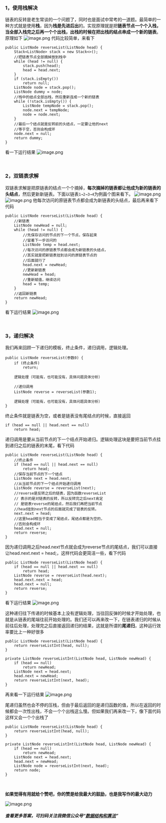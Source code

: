 

### 1，使用栈解决
链表的反转是老生常谈的一个问题了，同时也是面试中常考的一道题。最简单的一种方式就是使用**栈**，因为**栈是先进后出**的。实现原理就是把**链表节点一个个入栈，当全部入栈完之后再一个个出栈，出栈的时候在把出栈的结点串成一个新的链表**。原理如下
![image.png](https://pic.leetcode-cn.com/343fd7cce80394422565b4beef398236832cc9ae0f77a85ebceacebe214785af-image.png)
代码比较简单，来看下
```
public ListNode reverseList(ListNode head) {
    Stack<ListNode> stack = new Stack<>();
    //把链表节点全部摘掉放到栈中
    while (head != null) {
        stack.push(head);
        head = head.next;
    }
    if (stack.isEmpty())
        return null;
    ListNode node = stack.pop();
    ListNode dummy = node;
    //栈中的结点全部出栈，然后重新连成一个新的链表
    while (!stack.isEmpty()) {
        ListNode tempNode = stack.pop();
        node.next = tempNode;
        node = node.next;
    }
    //最后一个结点就是反转前的头结点，一定要让他的next
    //等于空，否则会构成环
    node.next = null;
    return dummy;
}
```
看一下运行结果
![image.png](https://pic.leetcode-cn.com/1602077515-vwhLhk-image.png)


<br>

### 2，双链表求解
双链表求解是把原链表的结点一个个摘掉，**每次摘掉的链表都让他成为新的链表的头结点**，然后更新新链表。下面以链表```1→2→3→4```为例画个图来看下。
![image.png](https://pic.leetcode-cn.com/0aff36d2713c964b35c8b90e62c2fa1c16a6dcae372d991724b7b56c46a53870-image.png)
![image.png](https://pic.leetcode-cn.com/740ff8077ab684e38570d6f4240451834664cfc91b42ff2c5bca3c2d7ed73f31-image.png)
他每次访问的原链表节点都会成为新链表的头结点，最后再来看下代码
```
public ListNode reverseList(ListNode head) {
    //新链表
    ListNode newHead = null;
    while (head != null) {
        //先保存访问的节点的下一个节点，保存起来
        //留着下一步访问的
        ListNode temp = head.next;
        //每次访问的原链表节点都会成为新链表的头结点，
        //其实就是把新链表挂到访问的原链表节点的
        //后面就行了
        head.next = newHead;
        //更新新链表
        newHead = head;
        //重新赋值，继续访问
        head = temp;
    }
    //返回新链表
    return newHead;
}
```
看下运行结果
![image.png](https://pic.leetcode-cn.com/1602077553-wHAcNu-image.png)


<br>

### 3，递归解决
我们再来回顾一下递归的模板，终止条件，递归调用，逻辑处理。
```
public ListNode reverseList(参数0) {
    if (终止条件)
        return;

    逻辑处理（可能有，也可能没有，具体问题具体分析）

    //递归调用
    ListNode reverse = reverseList(参数1);

    逻辑处理（可能有，也可能没有，具体问题具体分析）
}
```
终止条件就是链表为空，或者是链表没有尾结点的时候，直接返回
```
if (head == null || head.next == null)
    return head;
```
递归调用是要从当前节点的下一个结点开始递归。逻辑处理这块是要把当前节点挂到递归之后的链表的末尾，看下代码
```
public ListNode reverseList(ListNode head) {
    //终止条件
    if (head == null || head.next == null)
        return head;
    //保存当前节点的下一个结点
    ListNode next = head.next;
    //从当前节点的下一个结点开始递归调用
    ListNode reverse = reverseList(next);
    //reverse是反转之后的链表，因为函数reverseList
    // 表示的是对链表的反转，所以反转完之后next肯定
    // 是链表reverse的尾结点，然后我们再把当前节点
    //head挂到next节点的后面就完成了链表的反转。
    next.next = head;
    //这里head相当于变成了尾结点，尾结点都是为空的，
    //否则会构成环
    head.next = null;
    return reverse;
}
```
因为递归调用之后head.next节点就会成为reverse节点的尾结点，我们可以直接让head.next.next = head;，这样代码会更简洁一些，看下代码
```
public ListNode reverseList(ListNode head) {
    if (head == null || head.next == null)
        return head;
    ListNode reverse = reverseList(head.next);
    head.next.next = head;
    head.next = null;
    return reverse;
}
```
看下运行结果
![image.png](https://pic.leetcode-cn.com/1602077580-yvjblK-image.png)


这种递归往下传递的时候基本上没有逻辑处理，当往回反弹的时候才开始处理，也就是从链表的尾端往前开始处理的。我们还可以再来改一下，在链表递归的时候从前往后处理，处理完之后直接返回递归的结果，这就是所谓的**尾递归**，这种运行效率要比上一种好很多
```
public ListNode reverseList(ListNode head) {
    return reverseListInt(head, null);
}

private ListNode reverseListInt(ListNode head, ListNode newHead) {
    if (head == null)
        return newHead;
    ListNode next = head.next;
    head.next = newHead;
    return reverseListInt(next, head);
}
```
再来看一下运行结果
![image.png](https://pic.leetcode-cn.com/1602077600-WnsNyQ-image.png)


尾递归虽然也会不停的压栈，但由于最后返回的是递归函数的值，所以在返回的时候都会一次性出栈，不会一个个出栈这么慢。但如果我们再来改一下，像下面代码这样又会一个个出栈了
```
public ListNode reverseList(ListNode head) {
    return reverseListInt(head, null);
}

private ListNode reverseListInt(ListNode head, ListNode newHead) {
    if (head == null)
        return newHead;
    ListNode next = head.next;
    head.next = newHead;
    ListNode node = reverseListInt(next, head);
    return node;
}
```

<br>

**如果觉得有用就给个赞吧，你的赞是给我最大的鼓励，也是我写作的最大动力**

![image.png](https://pic.leetcode-cn.com/d56a80459005b444404d2ad6fbaabdabecd2b9ed3cb2cf432e570c315ae2fcf7-image.png)
##### 查看更多答案，可扫码关注我微信公众号“**[数据结构和算法](https://img-blog.csdnimg.cn/20200807155236311.png)**”
